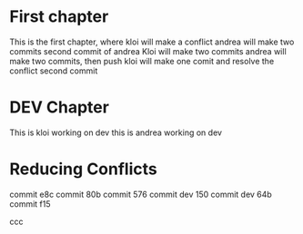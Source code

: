 # First chapter
This is the first chapter, where kloi will make a conflict
andrea will make two commits
second commit of andrea
Kloi will make two commits
andrea will make two commits, then push
kloi will make one comit and resolve the conflict
second commit

# DEV Chapter
This is kloi working on dev
this is andrea working on dev

# Reducing Conflicts
commit e8c
commit 80b
commit 576
commit dev 150
commit dev 64b
commit f15

ccc
